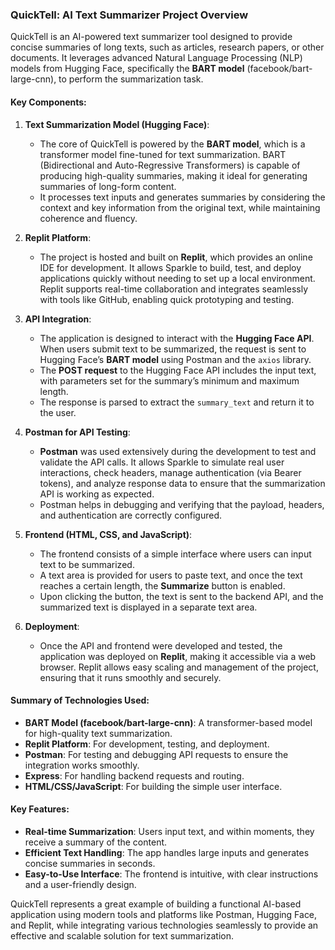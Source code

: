### QuickTell: AI Text Summarizer Project Overview

QuickTell is an AI-powered text summarizer tool designed to provide concise summaries of long texts, such as articles, research papers, or other documents. It leverages advanced Natural Language Processing (NLP) models from Hugging Face, specifically the **BART model** (facebook/bart-large-cnn), to perform the summarization task.

#### Key Components:
1. **Text Summarization Model (Hugging Face)**:
   - The core of QuickTell is powered by the **BART model**, which is a transformer model fine-tuned for text summarization. BART (Bidirectional and Auto-Regressive Transformers) is capable of producing high-quality summaries, making it ideal for generating summaries of long-form content.
   - It processes text inputs and generates summaries by considering the context and key information from the original text, while maintaining coherence and fluency.

2. **Replit Platform**:
   - The project is hosted and built on **Replit**, which provides an online IDE for development. It allows Sparkle to build, test, and deploy applications quickly without needing to set up a local environment. Replit supports real-time collaboration and integrates seamlessly with tools like GitHub, enabling quick prototyping and testing.

3. **API Integration**:
   - The application is designed to interact with the **Hugging Face API**. When users submit text to be summarized, the request is sent to Hugging Face’s **BART model** using Postman and the `axios` library.
   - The **POST request** to the Hugging Face API includes the input text, with parameters set for the summary’s minimum and maximum length.
   - The response is parsed to extract the `summary_text` and return it to the user.

4. **Postman for API Testing**:
   - **Postman** was used extensively during the development to test and validate the API calls. It allows Sparkle to simulate real user interactions, check headers, manage authentication (via Bearer tokens), and analyze response data to ensure that the summarization API is working as expected.
   - Postman helps in debugging and verifying that the payload, headers, and authentication are correctly configured.

5. **Frontend (HTML, CSS, and JavaScript)**:
   - The frontend consists of a simple interface where users can input text to be summarized. 
   - A text area is provided for users to paste text, and once the text reaches a certain length, the **Summarize** button is enabled.
   - Upon clicking the button, the text is sent to the backend API, and the summarized text is displayed in a separate text area.

6. **Deployment**:
   - Once the API and frontend were developed and tested, the application was deployed on **Replit**, making it accessible via a web browser. Replit allows easy scaling and management of the project, ensuring that it runs smoothly and securely.

#### Summary of Technologies Used:
- **BART Model (facebook/bart-large-cnn)**: A transformer-based model for high-quality text summarization.
- **Replit Platform**: For development, testing, and deployment.
- **Postman**: For testing and debugging API requests to ensure the integration works smoothly.
- **Express**: For handling backend requests and routing.
- **HTML/CSS/JavaScript**: For building the simple user interface.

#### Key Features:
- **Real-time Summarization**: Users input text, and within moments, they receive a summary of the content.
- **Efficient Text Handling**: The app handles large inputs and generates concise summaries in seconds.
- **Easy-to-Use Interface**: The frontend is intuitive, with clear instructions and a user-friendly design.

QuickTell represents a great example of building a functional AI-based application using modern tools and platforms like Postman, Hugging Face, and Replit, while integrating various technologies seamlessly to provide an effective and scalable solution for text summarization.
